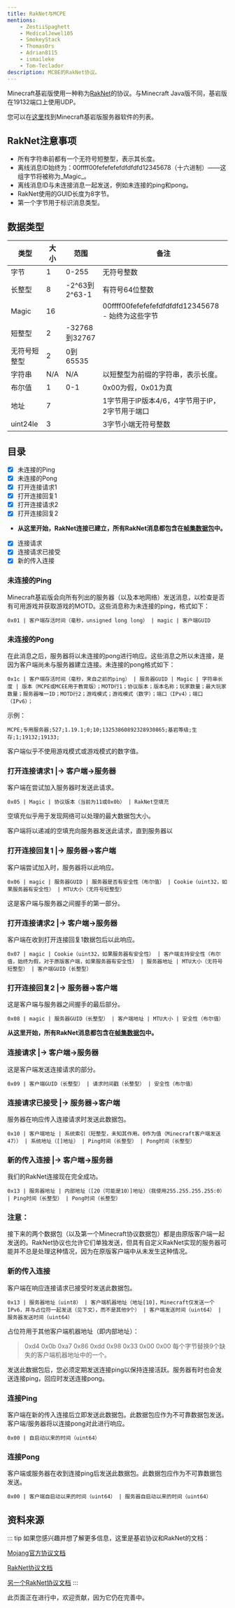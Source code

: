 ```yaml
---
title: RakNet与MCPE
mentions:
    - ZestiiSpaghett
    - MedicalJewel105
    - SmokeyStack
    - ThomasOrs
    - Adrian8115
    - ismaileke
    - Tom-Teclador
description: MCBE的RakNet协议。
---
```


Minecraft基岩版使用一种称为[RakNet](http://www.jenkinssoftware.com/)的协议。与Minecraft Java版不同，基岩版在19132端口上使用UDP。

您可以在[这里](../servers/server-software.md#active-software)找到Minecraft基岩版服务器软件的列表。

## RakNet注意事项

- 所有字符串前都有一个无符号短整型，表示其长度。
- 离线消息ID始终为：00ffff00fefefefefdfdfdfd12345678（十六进制）——这组字节将被称为_Magic_。
- 离线消息ID与未连接消息一起发送，例如未连接的ping和pong。
- RakNet使用的GUID长度为8字节。
- 第一个字节用于标识消息类型。

## 数据类型

| 类型           | 大小 | 范围           | 备注                                                          |
| -------------- | ---- | --------------- | -------------------------------------------------------------- |
| 字节           | 1    | 0-255           | 无符号整数                                                    |
| 长整型         | 8    | -2^63到2^63-1  | 有符号64位整数                                              |
| Magic          | 16   |                 | 00ffff00fefefefefdfdfdfd12345678 - 始终为这些字节          |
| 短整型         | 2    | -32768到32767  |                                                                |
| 无符号短整型   | 2    | 0到65535       |                                                                |
| 字符串         | N/A  | N/A             | 以短整型为前缀的字符串，表示长度。                             |
| 布尔值         | 1    | 0-1             | 0x00为假，0x01为真                                           |
| 地址           | 7    |                 | 1字节用于IP版本4/6，4字节用于IP，2字节用于端口             |
| uint24le       | 3    |                 | 3字节小端无符号整数                                          |

## 目录

-   [x] 未连接的Ping
-   [x] 未连接的Pong
-   [x] 打开连接请求1
-   [x] 打开连接回复1
-   [x] 打开连接请求2
-   [x] 打开连接回复2
-   **从这里开始，RakNet连接已建立，所有RakNet消息都包含在[帧集数据包](https://wiki.vg/Raknet_Protocol#Frame_Set_Packet)中。**
-   [x] 连接请求
-   [x] 连接请求已接受
-   [x] 新的传入连接

### 未连接的Ping

Minecraft基岩版会向所有列出的服务器（以及本地网络）发送消息，以检查是否有可用游戏并获取游戏的MOTD。这些消息称为未连接的ping，格式如下：

`0x01 | 客户端存活时间（毫秒，unsigned long long） | magic | 客户端GUID`

### 未连接的Pong

在此消息之后，服务器将以未连接的pong进行响应。这些消息之所以未连接，是因为客户端尚未与服务器建立连接。未连接的pong格式如下：

`0x1c | 客户端存活时间（毫秒，来自之前的ping） | 服务器GUID | Magic | 字符串长度 | 版本（MCPE或MCEE用于教育版）；MOTD行1；协议版本；版本名称；玩家数量；最大玩家数量；服务器唯一ID；MOTD行2；游戏模式；游戏模式（数字）；端口（IPv4）；端口（IPv6）；`

示例：

`MCPE;专用服务器;527;1.19.1;0;10;13253860892328930865;基岩等级;生存;1;19132;19133;`

客户端似乎不使用游戏模式或游戏模式的数字值。

### 打开连接请求1 |→ 客户端→服务器

客户端在尝试加入服务器时发送此请求。

`0x05 | Magic | 协议版本（当前为11或0x0b） | RakNet空填充`

空填充似乎用于发现网络可以处理的最大数据包大小。

客户端将以递减的空填充向服务器发送此请求，直到服务器以

### 打开连接回复1 |→ 服务器→客户端

客户端尝试加入时，服务器将以此响应。

`0x06 | magic | 服务器GUID | 服务器是否有安全性（布尔值） | Cookie（uint32，如果服务器有安全性） | MTU大小（无符号短整型）`

这是客户端与服务器之间握手的第一部分。

### 打开连接请求2 |→ 客户端→服务器

客户端在收到打开连接回复1数据包后以此响应。

`0x07 | magic | Cookie（uint32，如果服务器有安全性） | 客户端支持安全性（布尔值，始终为假，对于原版客户端，如果服务器有安全性） | 服务器地址 | MTU大小（无符号短整型） | 客户端GUID（长整型）`

### 打开连接回复2 |→ 服务器→客户端

这是客户端与服务器之间握手的最后部分。

`0x08 | magic | 服务器GUID（长整型） | 客户端地址 | MTU大小 | 安全性（布尔值）`

**从这里开始，所有RakNet消息都包含在[帧集数据包](https://wiki.vg/Raknet_Protocol#Frame_Set_Packet)中。**

### 连接请求 |→ 客户端→服务器

这是客户端发送连接请求的部分。

`0x09 | 客户端GUID（长整型） | 请求时间戳（长整型） | 安全性（布尔值）`

### 连接请求已接受 |→ 服务器→客户端

服务器在响应传入连接请求时发送此数据包。

`0x10 | 客户端地址 | 系统索引（短整型，未知其作用。0作为值（Minecraft客户端发送47）） | 系统地址（[]地址） | Ping时间（长整型） | Pong时间（长整型）`

### 新的传入连接 |→ 客户端→服务器

我们的RakNet连接现在完全成功。

`0x13 | 服务器地址 | 内部地址（[20（可能是10）]地址）（我使用255.255.255.255:0） | Ping时间（长整型） | Pong时间（长整型）`

### 注意：

接下来的两个数据包（以及第一个Minecraft协议数据包）都是由原版客户端一起发送的。RakNet协议也允许它们单独发送，但具有自定义RakNet实现的服务器可能并不总是处理这种情况，因为在原版客户端中从未发生这种情况。

### 新的传入连接

客户端在响应连接请求已接受时发送此数据包。

`0x13 | 服务器地址（uint8） | 客户端机器地址（地址[10]，Minecraft仅发送一个IPv6，并与占位符一起发送（见下文），而不是其他9个） | 客户端发送时间（uint64） | 服务器发送时间（uint64）`

占位符用于其他客户端机器地址（即内部地址）：

> 0xd4 0x0b 0xa7 0x86 0xdd 0x98 0x33 0x00 0x00
> 每个字节替换9个缺失的客户端机器地址中的一个。

发送此数据包后，您必须定期发送连接ping以保持连接活跃。服务器有时也会发送连接ping，回应时发送连接pong。

### 连接Ping

客户端在新的传入连接后立即发送此数据包。此数据包应作为不可靠数据包发送。客户端/服务器将以连接pong对此进行响应。

`0x00 | 自启动以来的时间（uint64）`

### 连接Pong

客户端或服务器在收到连接ping后发送此数据包。此数据包应作为不可靠数据包发送。

`0x00 | 客户端自启动以来的时间（uint64） | 服务器自启动以来的时间（uint64）`

## 资料来源

::: tip
如果您感兴趣并想了解更多信息，这里是基岩协议和RakNet的文档：

[Mojang官方协议文档](https://github.com/Mojang/bedrock-protocol-docs)

[RakNet协议文档](https://wiki.vg/Raknet_Protocol)

[另一个RakNet协议文档](https://github.com/vp817/RakNetProtocolDoc)
:::

此页面正在进行中，欢迎贡献，因为它仍在完善中。